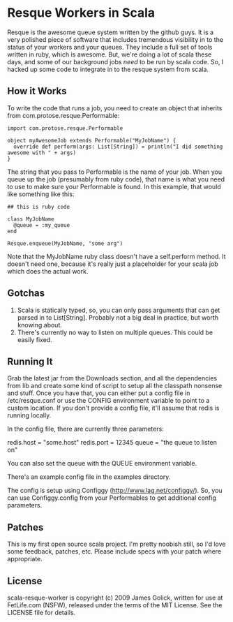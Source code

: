 Resque Workers in Scala
=======================

Resque is the awesome queue system written by the github guys. It is a very polished piece of software that includes tremendous visibility in to the status of your workers and your queues. They include a full set of tools written in ruby, which is awesome. But, we're doing a lot of scala these days, and some of our background jobs *need* to be run by scala code. So, I hacked up some code to integrate in to the resque system from scala.

How it Works
------------

To write the code that runs a job, you need to create an object that inherits from com.protose.resque.Performable:

    import com.protose.resque.Performable

    object myAwesomeJob extends Performable("MyJobName") {
      override def perform(args: List[String]) = println("I did something awesome with " + args)
    }

The string that you pass to Performable is the name of your job. When you queue up the job (presumably from ruby code), that name is what you need to use to make sure your Performable is found. In this example, that would like something like this:

    ## this is ruby code
    
    class MyJobName
      @queue = :my_queue
    end

    Resque.enqueue(MyJobName, "some arg")

Note that the MyJobName ruby class doesn't have a self.perform method. It doesn't need one, because it's really just a placeholder for your scala job which does the actual work.

Gotchas
-------

  1. Scala is statically typed, so, you can only pass arguments that can get parsed in to List[String]. Probably not a big deal in practice, but worth knowing about.
  2. There's currently no way to listen on multiple queues. This could be easily fixed.

Running It
----------

Grab the latest jar from the Downloads section, and all the dependencies from lib and create some kind of script to setup all the classpath nonsense and stuff. Once you have that, you can either put a config file in /etc/resque.conf or use the CONFIG environment variable to point to a custom location. If you don't provide a config file, it'll assume that redis is running locally.

In the config file, there are currently three parameters:

  redis.host = "some.host"
  redis.port = 12345
  queue      = "the queue to listen on"

You can also set the queue with the QUEUE environment variable.

There's an example config file in the examples directory.

The config is setup using Configgy (http://www.lag.net/configgy/). So, you can use Configgy.config from your Performables to get additional config parameters.

Patches
-------

This is my first open source scala project. I'm pretty noobish still, so I'd love some feedback, patches, etc. Please include specs with your patch where appropriate.

License
------

scala-resque-worker is copyright (c) 2009 James Golick, written for use at FetLife.com (NSFW), released under the terms of the MIT License. See the LICENSE file for details.


